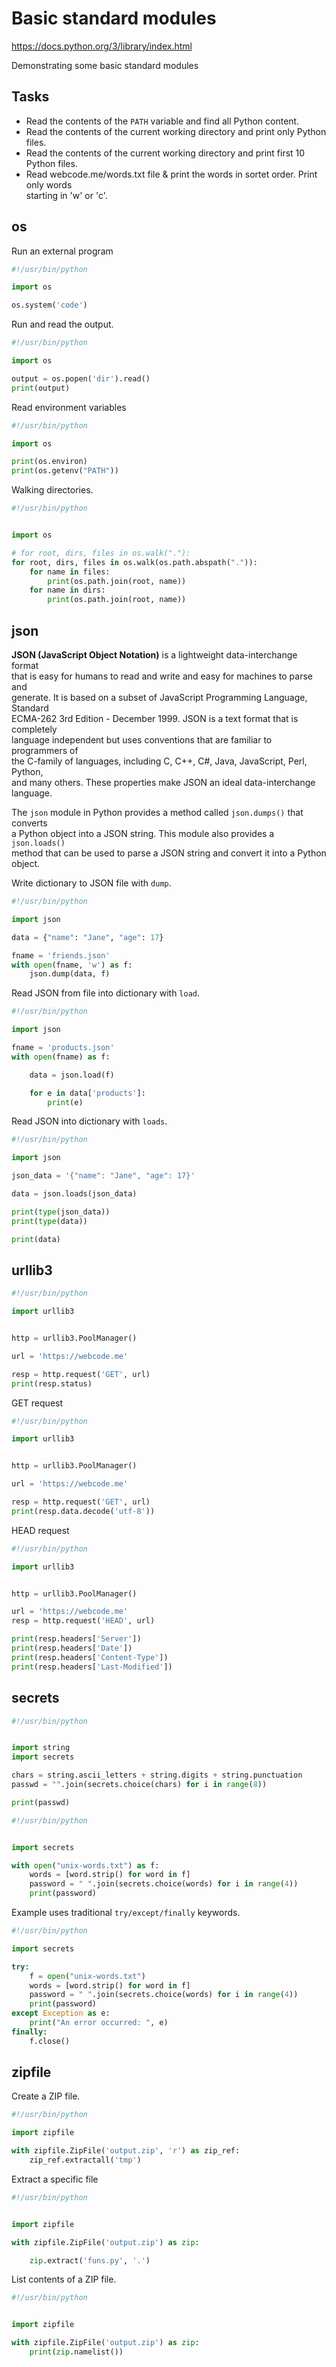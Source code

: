 # Basic standard modules 

https://docs.python.org/3/library/index.html

Demonstrating some basic standard modules

## Tasks

- Read the contents of the `PATH` variable and find all Python content.  
- Read the contents of the current working directory and print only Python files.
- Read the contents of the current working directory and print first 10 Python files.
- Read webcode.me/words.txt file & print the words in sortet order. Print only words  
  starting in 'w' or 'c'.

## os 

Run an external program

```python
#!/usr/bin/python

import os

os.system('code')
```

Run and read the output.

```python
#!/usr/bin/python

import os

output = os.popen('dir').read()
print(output)
```

Read environment variables 

```python
#!/usr/bin/python

import os

print(os.environ)
print(os.getenv("PATH"))
```

Walking directories. 

```python
#!/usr/bin/python


import os

# for root, dirs, files in os.walk("."):
for root, dirs, files in os.walk(os.path.abspath(".")):
    for name in files:
        print(os.path.join(root, name))
    for name in dirs:
        print(os.path.join(root, name))
```

## json

**JSON (JavaScript Object Notation)** is a lightweight data-interchange format  
that is easy for humans to read and write and easy for machines to parse and  
generate. It is based on a subset of JavaScript Programming Language, Standard  
ECMA-262 3rd Edition - December 1999. JSON is a text format that is completely  
language independent but uses conventions that are familiar to programmers of  
the C-family of languages, including C, C++, C#, Java, JavaScript, Perl, Python,  
and many others. These properties make JSON an ideal data-interchange language.  

The `json` module in Python provides a method called `json.dumps()` that converts  
a Python object into a JSON string. This module also provides a `json.loads()`  
method that can be used to parse a JSON string and convert it into a Python  
object.  

Write dictionary to JSON file with `dump`. 

```python
#!/usr/bin/python

import json

data = {"name": "Jane", "age": 17}

fname = 'friends.json'
with open(fname, 'w') as f:
    json.dump(data, f)
```

Read JSON from file into dictionary with `load`.

```python
#!/usr/bin/python

import json

fname = 'products.json'
with open(fname) as f:

    data = json.load(f)

    for e in data['products']:
        print(e)
```

Read JSON into dictionary with `loads`. 

```python
#!/usr/bin/python

import json

json_data = '{"name": "Jane", "age": 17}'

data = json.loads(json_data)

print(type(json_data))
print(type(data))

print(data)
```


## urllib3

```python
#!/usr/bin/python

import urllib3


http = urllib3.PoolManager()

url = 'https://webcode.me'

resp = http.request('GET', url)
print(resp.status)
```

GET request 

```python
#!/usr/bin/python

import urllib3


http = urllib3.PoolManager()

url = 'https://webcode.me'

resp = http.request('GET', url)
print(resp.data.decode('utf-8'))
```

HEAD request

```python
#!/usr/bin/python

import urllib3


http = urllib3.PoolManager()

url = 'https://webcode.me'
resp = http.request('HEAD', url)

print(resp.headers['Server'])
print(resp.headers['Date'])
print(resp.headers['Content-Type'])
print(resp.headers['Last-Modified'])
```


## secrets 

```python
#!/usr/bin/python


import string
import secrets

chars = string.ascii_letters + string.digits + string.punctuation
passwd = "".join(secrets.choice(chars) for i in range(8))

print(passwd)
```

```python
#!/usr/bin/python


import secrets

with open("unix-words.txt") as f:
    words = [word.strip() for word in f]
    password = " ".join(secrets.choice(words) for i in range(4))
    print(password)
```

Example uses traditional `try/except/finally` keywords. 

```python
#!/usr/bin/python

import secrets

try:
    f = open("unix-words.txt")
    words = [word.strip() for word in f]
    password = " ".join(secrets.choice(words) for i in range(4))
    print(password)
except Exception as e:
    print("An error occurred: ", e)
finally:
    f.close()
```

## zipfile 

Create a ZIP file.  

```python
#!/usr/bin/python

import zipfile

with zipfile.ZipFile('output.zip', 'r') as zip_ref:
    zip_ref.extractall('tmp')
```

Extract a specific file 

```python
#!/usr/bin/python


import zipfile

with zipfile.ZipFile('output.zip') as zip:

    zip.extract('funs.py', '.')
```


List contents of a ZIP file.  

```python
#!/usr/bin/python


import zipfile

with zipfile.ZipFile('output.zip') as zip:
    print(zip.namelist())
```



